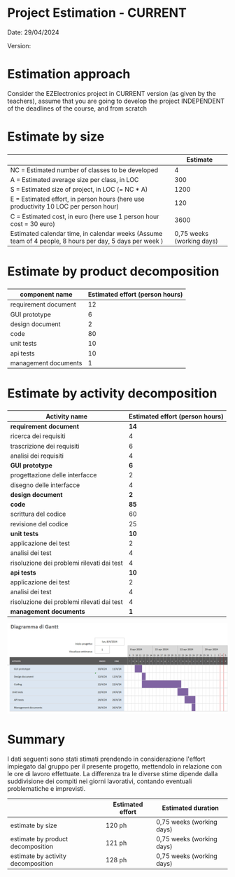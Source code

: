 # Project Estimation - CURRENT
Date: 29/04/2024

Version:


# Estimation approach
Consider the EZElectronics  project in CURRENT version (as given by the teachers), assume that you are going to develop the project INDEPENDENT of the deadlines of the course, and from scratch
# Estimate by size
### 
|             | Estimate                        |             
| ----------- | ------------------------------- |  
| NC =  Estimated number of classes to be developed   |       4            |             
|  A = Estimated average size per class, in LOC       |        300                 | 
| S = Estimated size of project, in LOC (= NC * A) | 1200 |
| E = Estimated effort, in person hours (here use productivity 10 LOC per person hour)  |     120    |   
| C = Estimated cost, in euro (here use 1 person hour cost = 30 euro) | 3600 | 
| Estimated calendar time, in calendar weeks (Assume team of 4 people, 8 hours per day, 5 days per week ) | 0,75 weeks (working days) |               

# Estimate by product decomposition
### 
|         component name    | Estimated effort (person hours)   |             
| ----------- | ------------------------------- | 
|requirement document    |12 | 
| GUI prototype |6|
|design document |2|
|code |80|
| unit tests |10|
| api tests |10|
| management documents  |1|


# Estimate by activity decomposition
### 

| Activity name        | Estimated effort (person hours) |
|----------------------------------------|----------------------------------|
|**requirement document**|**14**|
|ricerca dei requisiti|4|
|trascrizione dei requisiti|6|
|analisi dei requisiti|4|
|**GUI prototype**|**6**|
|progettazione delle interfacce|2|
|disegno delle interfacce|4|
|**design document**|**2**|
|**code**|**85**|
|scrittura del codice|60|
|revisione del codice|25|
|**unit tests**|**10**|
|applicazione dei test|2|
|analisi dei test|4|
|risoluzione dei problemi rilevati dai test|4|
|**api tests**|**10**|
|applicazione dei test|2|
|analisi dei test|4|
|risoluzione dei problemi rilevati dai test|4|
|**management documents**|**1**|

![image](diagramma-gantt-v1.png)


# Summary

I dati seguenti sono stati stimati prendendo in considerazione l'effort impiegato dal gruppo per il presente progetto, mettendolo in relazione con le ore di lavoro effettuate. La differenza tra le diverse stime dipende dalla suddivisione dei compiti nei giorni lavorativi, contando eventuali problematiche e imprevisti.

|             | Estimated effort                        |   Estimated duration  |          
| ----------- | ------------------------------- | ---------------|
| estimate by size |120 ph | 0,75 weeks (working days)
| estimate by product decomposition |121 ph| 0,75 weeks (working days)
| estimate by activity decomposition |128 ph| 0,75 weeks (working days)




